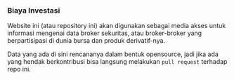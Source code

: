 ### Biaya Investasi

Website ini (atau repository ini) akan digunakan sebagai media akses untuk informasi mengenai data broker sekuritas, atau broker-broker yang berpartisipasi di dunia bursa dan produk derivatif-nya.

Data yang ada di sini rencananya dalam bentuk opensource, jadi jika ada yang hendak berkontribusi bisa langsung melakukan `pull request` terhadap repo ini.


